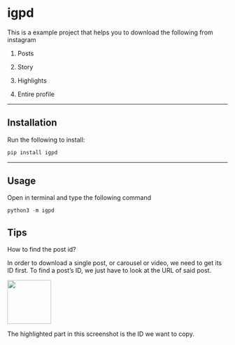 # igpd

This is a example project that helps you to download the following from instagram

1. Posts

2. Story

3. Highlights

4. Entire profile

<hr />

## Installation

Run the following to install:

```python
pip install igpd
```
<hr />

## Usage

Open in terminal and type the following command

```python
python3 -m igpd
```

## Tips

How to find the post id?

In order to download a single post, or carousel or video, we need to get its ID first. To find a post’s ID, we just have to look at the URL of said post.


<img height="100" src="https://martechwithme.com/wp-content/uploads/2020/03/id_post_instagram.png" />


The highlighted part in this screenshot is the ID we want to copy.
